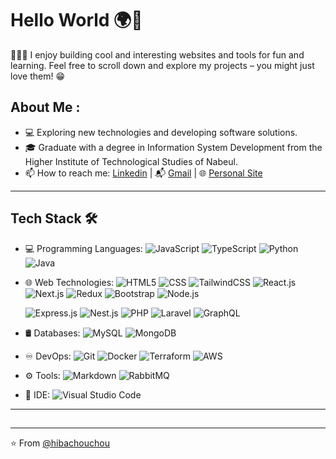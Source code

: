 # Hello World  🌍👋

👩🏻‍💻 I enjoy building cool and interesting websites and tools for fun and learning. Feel free to scroll down and explore my projects – you might just love them! 😁

## About Me :

- 💻 Exploring new technologies and developing software solutions.
- 🎓 Graduate with a degree in Information System Development from the Higher Institute of Technological Studies of Nabeul.
- 📫 How to reach me: [Linkedin](https://www.linkedin.com/in/hiba-chouchene/)  | 📬 [Gmail](mailto:hibachouchene128@gmail.com)  | 🌐 [Personal Site](https://hiba-chouchene-portfolio.netlify.app/)



---

## Tech Stack 🛠
 
- 💻 Programming Languages:
  ![JavaScript](https://img.shields.io/badge/-JavaScript-333333?style=flat&logo=javascript)
  ![TypeScript](https://img.shields.io/badge/-TypeScript-333333?style=flat&logo=typescript)
  ![Python](https://img.shields.io/badge/-Python-333333?style=flat&logo=python)
  ![Java](https://img.shields.io/badge/-Java-333333?style=flat&logo=java)
- 🌐 Web Technologies:
  ![HTML5](https://img.shields.io/badge/-HTML5-333333?style=flat&logo=html5)
  ![CSS](https://img.shields.io/badge/-CSS-333333?style=flat&logo=css3&logoColor=1572B6)
  ![TailwindCSS](https://img.shields.io/badge/-TailwindCSS-333333?style=flat&logo=tailwindcss&logoColor=1572B6)
  ![React.js](https://img.shields.io/badge/-React.js-333333?style=flat&logo=react)
  ![Next.js](https://img.shields.io/badge/-Next.js-333333?style=flat&logo=next.js)
  ![Redux](https://img.shields.io/badge/-Redux-333333?style=flat&logo=redux&logoColor=1572B6)
  ![Bootstrap](https://img.shields.io/badge/-Bootstrap-333333?style=flat&logo=bootstrap&logoColor=563D7C)
  ![Node.js](https://img.shields.io/badge/-Node.js-333333?style=flat&logo=node.js)
  
  ![Express.js](https://img.shields.io/badge/-Express.js-333333?style=flat&logo=express)
  ![Nest.js](https://img.shields.io/badge/-Nest.js-333333?style=flat&logo=nestjs)
  ![PHP](https://img.shields.io/badge/-PHP-333333?style=flat&logo=php&logoColor=76E1FE)
  ![Laravel](https://img.shields.io/badge/-Laravel-333333?style=flat&logo=laravel&logoColor=76E1FE)
  ![GraphQL](https://img.shields.io/badge/-GraphQL-333333?style=flat&logo=graphql&logoColor=76E1FE)

- 🛢 Databases:
  ![MySQL](https://img.shields.io/badge/-MySQL-333333?style=flat&logo=mysql)
  ![MongoDB](https://img.shields.io/badge/-MongoDB-333333?style=flat&logo=mongodb)

- ♾️ DevOps:
  ![Git](https://img.shields.io/badge/-Git-333333?style=flat&logo=git)
  ![Docker](https://img.shields.io/badge/-Docker-333333?style=flat&logo=docker)
  ![Terraform](https://img.shields.io/badge/-Terraform-333333?style=flat&logo=terraform)
  ![AWS](https://img.shields.io/badge/-AWS-333333?style=flat&logo=amazon)

- ⚙️ Tools:
  ![Markdown](https://img.shields.io/badge/-Markdown-333333?style=flat&logo=markdown)
  ![RabbitMQ](https://img.shields.io/badge/-RabbitMQ-333333?style=flat&logo=rabbitmq)

- 🔧 IDE:
  ![Visual Studio Code](https://img.shields.io/badge/-Visual%20Studio%20Code-333333?style=flat&logo=visual-studio-code&logoColor=007ACC)

---

##


---

⭐️ From [@hibachouchou](https://github.com/hibachouchou)
